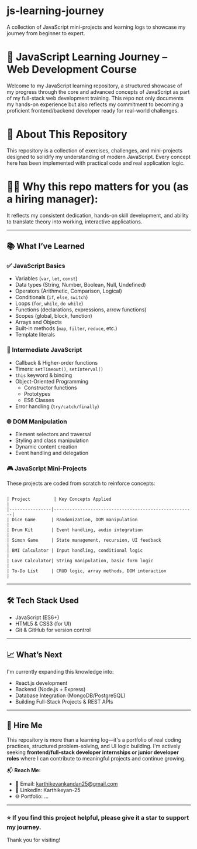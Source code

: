 # js-learning-journey

A collection of JavaScript mini-projects and learning logs to showcase my journey from beginner to expert.

# 🚀 JavaScript Learning Journey – Web Development Course

Welcome to my JavaScript learning repository, a structured showcase of my progress through the core and advanced concepts of JavaScript as part of my full-stack web development training. This repo not only documents my hands-on experience but also reflects my commitment to becoming a proficient frontend/backend developer ready for real-world challenges.

# 📌 About This Repository

This repository is a collection of exercises, challenges, and mini-projects designed to solidify my understanding of modern JavaScript. Every concept here has been implemented with practical code and real application logic.

# 🧑‍💻 **Why this repo matters for you (as a hiring manager):**

It reflects my consistent dedication, hands-on skill development, and ability to translate theory into working, interactive applications.

---

## 📚 What I’ve Learned

### ✅ JavaScript Basics
- Variables (`var`, `let`, `const`)
- Data types (String, Number, Boolean, Null, Undefined)
- Operators (Arithmetic, Comparison, Logical)
- Conditionals (`if`, `else`, `switch`)
- Loops (`for`, `while`, `do while`)
- Functions (declarations, expressions, arrow functions)
- Scopes (global, block, function)
- Arrays and Objects
- Built-in methods (`map`, `filter`, `reduce`, etc.)
- Template literals

### 🧠 Intermediate JavaScript
- Callback & Higher-order functions
- Timers: `setTimeout()`, `setInterval()`
- `this` keyword & binding
- Object-Oriented Programming
  - Constructor functions
  - Prototypes
  - ES6 Classes
- Error handling (`try/catch/finally`)

### 🌐 DOM Manipulation
- Element selectors and traversal
- Styling and class manipulation
- Dynamic content creation
- Event handling and delegation

### 🎮 JavaScript Mini-Projects
These projects are coded from scratch to reinforce concepts:

```

| Project         | Key Concepts Applied                                |
|----------------|------------------------------------------------------|
| Dice Game      | Randomization, DOM manipulation                      |
| Drum Kit       | Event handling, audio integration                    |
| Simon Game     | State management, recursion, UI feedback             |
| BMI Calculator | Input handling, conditional logic                    |
| Love Calculator| String manipulation, basic form logic                |
| To-Do List     | CRUD logic, array methods, DOM interaction           |

```

---

## 🛠 Tech Stack Used
- JavaScript (ES6+)
- HTML5 & CSS3 (for UI)
- Git & GitHub for version control

---

## 📈 What’s Next

I'm currently expanding this knowledge into:
- React.js development
- Backend (Node.js + Express)
- Database Integration (MongoDB/PostgreSQL)
- Building Full-Stack Projects & REST APIs

---

## 💼 Hire Me

This repository is more than a learning log—it's a portfolio of real coding practices, structured problem-solving, and UI logic building. I'm actively seeking **frontend/full-stack developer internships or junior developer roles** where I can contribute to meaningful projects and continue growing.

📬 **Reach Me:**  
- 📧 Email: karthikeyankandan25@gmail.com  
- 💼 LinkedIn: Karthikeyan-25  
- 🌐 Portfolio: ...

---

### ⭐ If you find this project helpful, please give it a star to support my journey.

Thank you for visiting!
